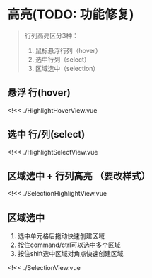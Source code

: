 # 高亮(TODO: 功能修复)

> 行列高亮区分3种：
>
> 1. 鼠标悬浮行列（hover）
> 2. 选中行列（select）
> 3. 区域选中（selection）

## 悬浮 行(hover)

<!<< ./HighlightHoverView.vue

## 选中 行/列(select)

<!<< ./HighlightSelectView.vue

## 区域选中 + 行列高亮 （要改样式）

<!<< ./SelectionHighlightView.vue

## 区域选中

1. 选中单元格后拖动快速创建区域
2. 按住command/ctrl可以选中多个区域
3. 按住shift选中区域对角点快速创建区域

<!<< ./SelectionView.vue
